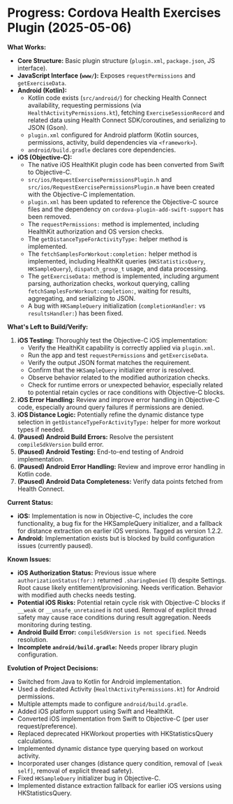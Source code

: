 # Progress: Cordova Health Exercises Plugin (2025-05-06)

**What Works:**

*   **Core Structure:** Basic plugin structure (`plugin.xml`, `package.json`, JS interface).
*   **JavaScript Interface (`www/`):** Exposes `requestPermissions` and `getExerciseData`.
*   **Android (Kotlin):**
    *   Kotlin code exists (`src/android/`) for checking Health Connect availability, requesting permissions (via `HealthActivityPermissions.kt`), fetching `ExerciseSessionRecord` and related data using Health Connect SDK/coroutines, and serializing to JSON (Gson).
    *   `plugin.xml` configured for Android platform (Kotlin sources, permissions, activity, build dependencies via `<framework>`).
    *   `android/build.gradle` declares core dependencies.
*   **iOS (Objective-C):**
    *   The native iOS HealthKit plugin code has been converted from Swift to Objective-C.
    *   `src/ios/RequestExercisePermissionsPlugin.h` and `src/ios/RequestExercisePermissionsPlugin.m` have been created with the Objective-C implementation.
    *   `plugin.xml` has been updated to reference the Objective-C source files and the dependency on `cordova-plugin-add-swift-support` has been removed.
    *   The `requestPermissions:` method is implemented, including HealthKit authorization and OS version checks.
    *   The `getDistanceTypeForActivityType:` helper method is implemented.
    *   The `fetchSamplesForWorkout:completion:` helper method is implemented, including HealthKit queries (`HKStatisticsQuery`, `HKSampleQuery`), `dispatch_group_t` usage, and data processing.
    *   The `getExerciseData:` method is implemented, including argument parsing, authorization checks, workout querying, calling `fetchSamplesForWorkout:completion:`, waiting for results, aggregating, and serializing to JSON.
    *   A bug with `HKSampleQuery` initialization (`completionHandler:` vs `resultsHandler:`) has been fixed.

**What's Left to Build/Verify:**

1.  **iOS Testing:** Thoroughly test the Objective-C iOS implementation:
    *   Verify the HealthKit capability is correctly applied via `plugin.xml`.
    *   Run the app and test `requestPermissions` and `getExerciseData`.
    *   Verify the output JSON format matches the requirement.
    *   Confirm that the `HKSampleQuery` initializer error is resolved.
    *   Observe behavior related to the modified authorization checks.
    *   Check for runtime errors or unexpected behavior, especially related to potential retain cycles or race conditions with Objective-C blocks.
2.  **iOS Error Handling:** Review and improve error handling in Objective-C code, especially around query failures if permissions are denied.
3.  **iOS Distance Logic:** Potentially refine the dynamic distance type selection in `getDistanceTypeForActivityType:` helper for more workout types if needed.
4.  **(Paused) Android Build Errors:** Resolve the persistent `compileSdkVersion` build error.
5.  **(Paused) Android Testing:** End-to-end testing of Android implementation.
6.  **(Paused) Android Error Handling:** Review and improve error handling in Kotlin code.
7.  **(Paused) Android Data Completeness:** Verify data points fetched from Health Connect.

**Current Status:**
*   **iOS:** Implementation is now in Objective-C, includes the core functionality, a bug fix for the HKSampleQuery initializer, and a fallback for distance extraction on earlier iOS versions. Tagged as version 1.2.2.
*   **Android:** Implementation exists but is blocked by build configuration issues (currently paused).

**Known Issues:**

*   **iOS Authorization Status:** Previous issue where `authorizationStatus(for:)` returned `.sharingDenied` (1) despite Settings. Root cause likely entitlement/provisioning. Needs verification. Behavior with modified auth checks needs testing.
*   **Potential iOS Risks:** Potential retain cycle risk with Objective-C blocks if `__weak` or `__unsafe_unretained` is not used. Removal of explicit thread safety may cause race conditions during result aggregation. Needs monitoring during testing.
*   **Android Build Error:** `compileSdkVersion is not specified`. Needs resolution.
*   **Incomplete `android/build.gradle`:** Needs proper library plugin configuration.

**Evolution of Project Decisions:**

*   Switched from Java to Kotlin for Android implementation.
*   Used a dedicated Activity (`HealthActivityPermissions.kt`) for Android permissions.
*   Multiple attempts made to configure `android/build.gradle`.
*   Added iOS platform support using Swift and HealthKit.
*   Converted iOS implementation from Swift to Objective-C (per user request/preference).
*   Replaced deprecated HKWorkout properties with HKStatisticsQuery calculations.
*   Implemented dynamic distance type querying based on workout activity.
*   Incorporated user changes (distance query condition, removal of `[weak self]`, removal of explicit thread safety).
*   Fixed `HKSampleQuery` initializer bug in Objective-C.
*   Implemented distance extraction fallback for earlier iOS versions using HKStatisticsQuery.
